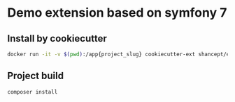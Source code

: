 # Demo extension based on symfony 7

## Install by cookiecutter

```bash
docker run -it -v $(pwd):/app{project_slug} cookiecutter-ext shancept/ext-plesk-symfony7
```

## Project build

```bash
composer install
```